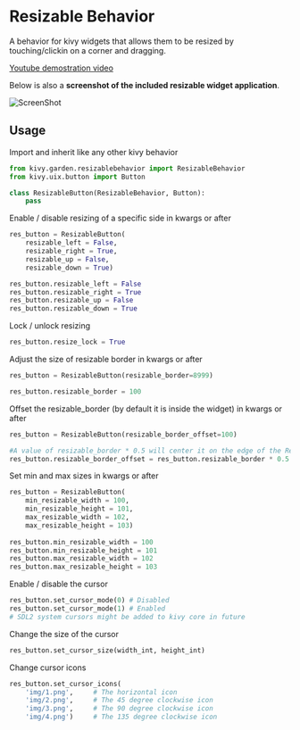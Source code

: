 # Resizable Behavior

A behavior for kivy widgets that allows them to be resized by touching/clickin on a corner and dragging.    
     
     
[Youtube demostration video](https://www.youtube.com/watch?v=8VqLV4McmK0)     
      
      
Below is also a **screenshot of the included resizable widget application**.     
     
     
![ScreenShot](https://raw.github.com/kivy-garden/garden.resizable_behavior/master/doc/screenshot.png)

## Usage    

Import and inherit like any other kivy behavior
```python
from kivy.garden.resizablebehavior import ResizableBehavior
from kivy.uix.button import Button

class ResizableButton(ResizableBehavior, Button):
    pass
```

Enable / disable resizing of a specific side in kwargs or after
```python
res_button = ResizableButton(
    resizable_left = False,
    resizable_right = True,
    resizable_up = False,
    resizable_down = True)

res_button.resizable_left = False
res_button.resizable_right = True
res_button.resizable_up = False
res_button.resizable_down = True
```

Lock / unlock resizing
```python
res_button.resize_lock = True
```
    
Adjust the size of resizable border in kwargs or after
```python
res_button = ResizableButton(resizable_border=8999)

res_button.resizable_border = 100
```

Offset the resizable_border (by default it is inside the widget) in kwargs or after     
```python
res_button = ResizableButton(resizable_border_offset=100)

#A value of resizable_border * 0.5 will center it on the edge of the ResizableButton
res_button.resizable_border_offset = res_button.resizable_border * 0.5
```

Set min and max sizes in kwargs or after     
```python
res_button = ResizableButton(
    min_resizable_width = 100,
    min_resizable_height = 101,
    max_resizable_width = 102,
    max_resizable_height = 103)
    
res_button.min_resizable_width = 100
res_button.min_resizable_height = 101
res_button.max_resizable_width = 102
res_button.max_resizable_height = 103
```

Enable / disable the cursor
```python
res_button.set_cursor_mode(0) # Disabled
res_button.set_cursor_mode(1) # Enabled
# SDL2 system cursors might be added to kivy core in future
```

Change the size of the cursor
```python
res_button.set_cursor_size(width_int, height_int)
```

Change cursor icons
```python
res_button.set_cursor_icons(
    'img/1.png',     # The horizontal icon
    'img/2.png',     # The 45 degree clockwise icon
    'img/3.png',     # The 90 degree clockwise icon
    'img/4.png')     # The 135 degree clockwise icon
```
